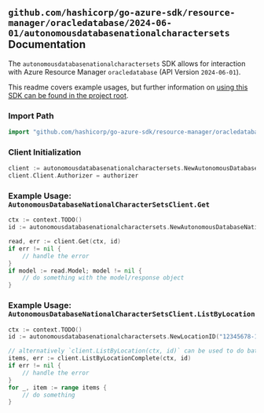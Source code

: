 
## `github.com/hashicorp/go-azure-sdk/resource-manager/oracledatabase/2024-06-01/autonomousdatabasenationalcharactersets` Documentation

The `autonomousdatabasenationalcharactersets` SDK allows for interaction with Azure Resource Manager `oracledatabase` (API Version `2024-06-01`).

This readme covers example usages, but further information on [using this SDK can be found in the project root](https://github.com/hashicorp/go-azure-sdk/tree/main/docs).

### Import Path

```go
import "github.com/hashicorp/go-azure-sdk/resource-manager/oracledatabase/2024-06-01/autonomousdatabasenationalcharactersets"
```


### Client Initialization

```go
client := autonomousdatabasenationalcharactersets.NewAutonomousDatabaseNationalCharacterSetsClientWithBaseURI("https://management.azure.com")
client.Client.Authorizer = authorizer
```


### Example Usage: `AutonomousDatabaseNationalCharacterSetsClient.Get`

```go
ctx := context.TODO()
id := autonomousdatabasenationalcharactersets.NewAutonomousDatabaseNationalCharacterSetID("12345678-1234-9876-4563-123456789012", "locationValue", "autonomousDatabaseNationalCharacterSetValue")

read, err := client.Get(ctx, id)
if err != nil {
	// handle the error
}
if model := read.Model; model != nil {
	// do something with the model/response object
}
```


### Example Usage: `AutonomousDatabaseNationalCharacterSetsClient.ListByLocation`

```go
ctx := context.TODO()
id := autonomousdatabasenationalcharactersets.NewLocationID("12345678-1234-9876-4563-123456789012", "locationValue")

// alternatively `client.ListByLocation(ctx, id)` can be used to do batched pagination
items, err := client.ListByLocationComplete(ctx, id)
if err != nil {
	// handle the error
}
for _, item := range items {
	// do something
}
```
